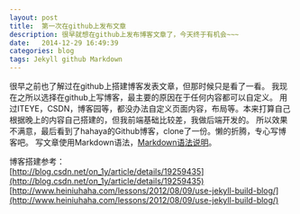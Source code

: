 ```yaml
---
layout: post
title:  第一次在github上发布文章
description: 很早就想在github上发布博客文章了，今天终于有机会~~~
date:   2014-12-29 16:49:39
categories: blog
tags: Jekyll github Markdown
---
```

很早之前也了解过在github上搭建博客发表文章，但那时候只是看了一看。
我现在之所以选择在github上写博客，最主要的原因在于任何内容都可以自定义。
用过ITEYE，CSDN，博客园等，都没办法自定义页面内容，布局等。本来打算自己根据晚上的内容自己搭建的，但我前端基础比较差，我做后端开发的。
所以效果不满意，最后看到了hahaya的Github博客，clone了一份。懒的折腾，专心写博客吧。
写文章使用Markdown语法，[Markdown语法说明](http://wowubuntu.com/markdown/#img)。

博客搭建参考：  
[http://blog.csdn.net/on_1y/article/details/19259435](http://blog.csdn.net/on_1y/article/details/19259435)  
[http://www.heiniuhaha.com/lessons/2012/08/09/use-jekyll-build-blog/](http://www.heiniuhaha.com/lessons/2012/08/09/use-jekyll-build-blog/)